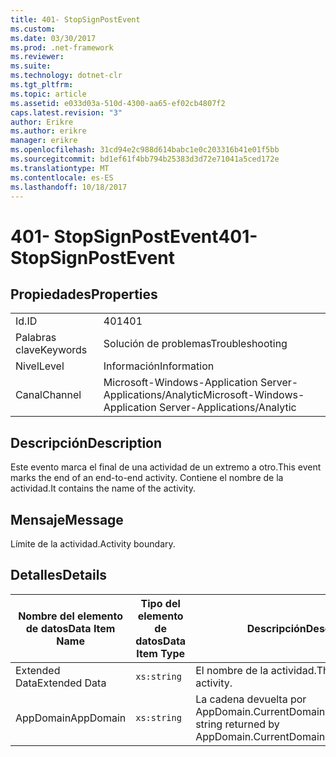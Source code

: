 ```yaml
---
title: 401- StopSignPostEvent
ms.custom: 
ms.date: 03/30/2017
ms.prod: .net-framework
ms.reviewer: 
ms.suite: 
ms.technology: dotnet-clr
ms.tgt_pltfrm: 
ms.topic: article
ms.assetid: e033d03a-510d-4300-aa65-ef02cb4807f2
caps.latest.revision: "3"
author: Erikre
ms.author: erikre
manager: erikre
ms.openlocfilehash: 31cd94e2c988d614babc1e0c203316b41e01f5bb
ms.sourcegitcommit: bd1ef61f4bb794b25383d3d72e71041a5ced172e
ms.translationtype: MT
ms.contentlocale: es-ES
ms.lasthandoff: 10/18/2017
---
```

# <a name="401--stopsignpostevent"></a><span data-ttu-id="094b4-102">401- StopSignPostEvent</span><span class="sxs-lookup"><span data-stu-id="094b4-102">401- StopSignPostEvent</span></span>
## <a name="properties"></a><span data-ttu-id="094b4-103">Propiedades</span><span class="sxs-lookup"><span data-stu-id="094b4-103">Properties</span></span>  
  
|||  
|-|-|  
|<span data-ttu-id="094b4-104">Id.</span><span class="sxs-lookup"><span data-stu-id="094b4-104">ID</span></span>|<span data-ttu-id="094b4-105">401</span><span class="sxs-lookup"><span data-stu-id="094b4-105">401</span></span>|  
|<span data-ttu-id="094b4-106">Palabras clave</span><span class="sxs-lookup"><span data-stu-id="094b4-106">Keywords</span></span>|<span data-ttu-id="094b4-107">Solución de problemas</span><span class="sxs-lookup"><span data-stu-id="094b4-107">Troubleshooting</span></span>|  
|<span data-ttu-id="094b4-108">Nivel</span><span class="sxs-lookup"><span data-stu-id="094b4-108">Level</span></span>|<span data-ttu-id="094b4-109">Información</span><span class="sxs-lookup"><span data-stu-id="094b4-109">Information</span></span>|  
|<span data-ttu-id="094b4-110">Canal</span><span class="sxs-lookup"><span data-stu-id="094b4-110">Channel</span></span>|<span data-ttu-id="094b4-111">Microsoft-Windows-Application Server-Applications/Analytic</span><span class="sxs-lookup"><span data-stu-id="094b4-111">Microsoft-Windows-Application Server-Applications/Analytic</span></span>|  
  
## <a name="description"></a><span data-ttu-id="094b4-112">Descripción</span><span class="sxs-lookup"><span data-stu-id="094b4-112">Description</span></span>  
 <span data-ttu-id="094b4-113">Este evento marca el final de una actividad de un extremo a otro.</span><span class="sxs-lookup"><span data-stu-id="094b4-113">This event marks the end of an end-to-end activity.</span></span> <span data-ttu-id="094b4-114">Contiene el nombre de la actividad.</span><span class="sxs-lookup"><span data-stu-id="094b4-114">It contains the name of the activity.</span></span>  
  
## <a name="message"></a><span data-ttu-id="094b4-115">Mensaje</span><span class="sxs-lookup"><span data-stu-id="094b4-115">Message</span></span>  
 <span data-ttu-id="094b4-116">Límite de la actividad.</span><span class="sxs-lookup"><span data-stu-id="094b4-116">Activity boundary.</span></span>  
  
## <a name="details"></a><span data-ttu-id="094b4-117">Detalles</span><span class="sxs-lookup"><span data-stu-id="094b4-117">Details</span></span>  
  
|<span data-ttu-id="094b4-118">Nombre del elemento de datos</span><span class="sxs-lookup"><span data-stu-id="094b4-118">Data Item Name</span></span>|<span data-ttu-id="094b4-119">Tipo del elemento de datos</span><span class="sxs-lookup"><span data-stu-id="094b4-119">Data Item Type</span></span>|<span data-ttu-id="094b4-120">Descripción</span><span class="sxs-lookup"><span data-stu-id="094b4-120">Description</span></span>|  
|--------------------|--------------------|-----------------|  
|<span data-ttu-id="094b4-121">Extended Data</span><span class="sxs-lookup"><span data-stu-id="094b4-121">Extended Data</span></span>|`xs:string`|<span data-ttu-id="094b4-122">El nombre de la actividad.</span><span class="sxs-lookup"><span data-stu-id="094b4-122">The name of the activity.</span></span>|  
|<span data-ttu-id="094b4-123">AppDomain</span><span class="sxs-lookup"><span data-stu-id="094b4-123">AppDomain</span></span>|`xs:string`|<span data-ttu-id="094b4-124">La cadena devuelta por AppDomain.CurrentDomain.FriendlyName.</span><span class="sxs-lookup"><span data-stu-id="094b4-124">The string returned by AppDomain.CurrentDomain.FriendlyName.</span></span>|
